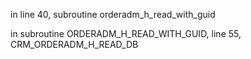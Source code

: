in line 40, subroutine orderadm_h_read_with_guid

in subroutine ORDERADM_H_READ_WITH_GUID, line 55, CRM_ORDERADM_H_READ_DB